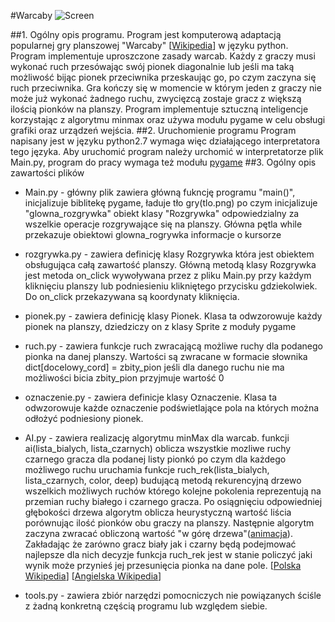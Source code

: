 #Warcaby
![Screen](https://www.dropbox.com/s/0hzqe72gg7ifbob/Warcaby.PNG?raw=1)

##1. Ogólny opis programu.
Program jest komputerową adaptacją popularnej gry planszowej "Warcaby" [[Wikipedia](https://pl.wikipedia.org/wiki/Warcaby#Zasady_gry)] w języku python. Program implementuje uproszczone zasady warcab. Każdy z graczy musi wykonać ruch przesówając swój pionek diagonalnie lub jeśli ma taką możliwość bijąc pionek przeciwnika przeskaując go, po czym zaczyna się ruch przeciwnika. Gra kończy się w momencie w którym jeden z graczy nie może już wykonać żadnego ruchu, zwycięzcą zostaje gracz z większą ilością pionków na planszy.
Program implementuje sztuczną inteligencje korzystając z algorytmu minmax oraz używa modułu pygame w celu obsługi grafiki oraz urządzeń wejścia.
##2. Uruchomienie programu
Program napisany jest w języku python2.7 wymaga więc działającego interpretatora tego języka. Aby uruchomić program należy urchomić w interpretatorze plik Main.py, program do pracy wymaga też modułu [pygame](http://pygame.org/)
##3. Ogólny opis zawartości plików
- Main.py - główny plik zawiera główną fukncję programu "main()", inicjalizuje biblitekę pygame, ładuje tło gry(tlo.png) po czym inicjalizuje "glowna_rozgrywka" obiekt klasy "Rozgrywka" odpowiedzialny za wszelkie operacje rozgrywające się na planszy. Główna pętla while przekazuje obiektowi glowna_rogrywka informacje o kursorze

- rozgrywka.py - zawiera definicję klasy Rozgrywka która jest obiektem obsługująca całą zawartość planszy. Główną metodą klasy Rozgrywka jest metoda on_click wywoływana przez z pliku Main.py przy każdym kliknięciu planszy lub podniesieniu klikniętego przycisku gdziekolwiek. Do on_click przekazywana są koordynaty kliknięcia.

- pionek.py - zawiera definicję klasy Pionek. Klasa ta odwzorowuje każdy pionek na planszy, dziedziczy on z klasy Sprite z moduły pygame
- ruch.py - zawiera funkcje ruch zwracającą możliwe ruchy dla podanego pionka na danej planszy. Wartości są zwracane w formacie słownika
dict[docelowy_cord] = zbity_pion
jeśli dla danego ruchu nie ma możliwości bicia zbity_pion przyjmuje wartość 0

- oznaczenie.py - zawiera definicje klasy Oznaczenie.  Klasa ta odwzorowuje każde oznaczenie podświetlające pola na których można odłożyć podniesiony pionek.

- AI.py - zawiera realizację algorytmu minMax dla warcab.
  funkcji ai(lista_bialych, lista_czarnych) oblicza wszystkie mozliwe ruchy czarnego gracza dla podanej listy pionkó po czym dla każdego możliwego ruchu uruchamia funkcje ruch_rek(lista_bialych, lista_czarnych, color,  deep) budującą metodą rekurencyjną drzewo wszelkich możliwych ruchów którego kolejne pokolenia reprezentują na przemian ruchy białego i czarnego gracza. Po osiągnięciu odpowiedniej głębokości drzewa algorytm oblicza heurystyczną wartość liścia porównując ilość pionków obu graczy na planszy. Następnie algorytm zaczyna zwracać obliczoną wartość "w górę drzewa"([animacja](https://en.wikipedia.org/wiki/Minimax#/media/File:Plminmax.gif)). Zakładając że zarówno gracz biały jak i czarny będą podejmować najlepsze dla nich decyzje funkcja ruch_rek jest w stanie policzyć jaki wynik może przynieś jej przesunięcia pionka na dane pole.
  [[Polska Wikipedia](https://pl.wikipedia.org/wiki/Algorytm_min-max)]
  [[Angielska Wikipedia](https://en.wikipedia.org/wiki/Minimax)]

- tools.py - zawiera zbiór narzędzi pomocniczych nie powiązanych ściśle z żadną konkretną częścią programu lub względem siebie.
